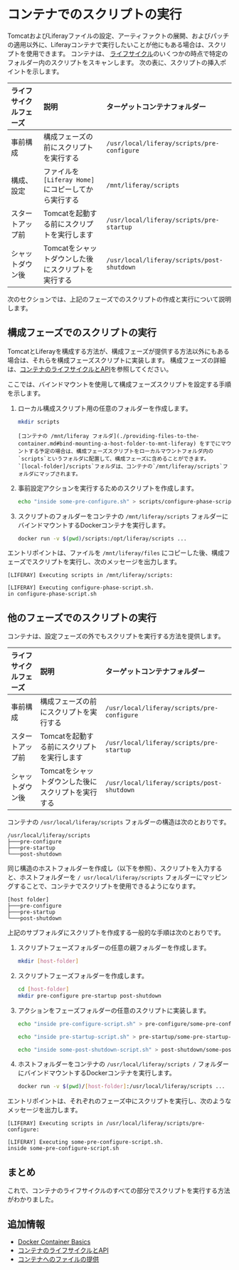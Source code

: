 # コンテナでのスクリプトの実行

TomcatおよびLiferayファイルの設定、アーティファクトの展開、およびパッチの適用以外に、Liferayコンテナで実行したいことが他にもある場合は、スクリプトを使用できます。 コンテナは、 [ライフサイクル](./container-lifecycle-and-api.md)のいくつかの時点で特定のフォルダー内のスクリプトをスキャンします。 次の表に、スクリプトの挿入ポイントを示します。

| ライフサイクルフェーズ | 説明                                 | ターゲットコンテナフォルダー                             |
|:----------- |:---------------------------------- |:------------------------------------------ |
| 事前構成        | 構成フェーズの前にスクリプトを実行する                | `/usr/local/liferay/scripts/pre-configure` |
| 構成、設定       | ファイルを `[Liferay Home]`にコピーしてから実行する | `/mnt/liferay/scripts`                     |
| スタートアップ前    | Tomcatを起動する前にスクリプトを実行します           | `/usr/local/liferay/scripts/pre-startup`   |
| シャットダウン後    | Tomcatをシャットダウンした後にスクリプトを実行する       | `/usr/local/liferay/scripts/post-shutdown` |

次のセクションでは、上記のフェーズでのスクリプトの作成と実行について説明します。

## 構成フェーズでのスクリプトの実行

TomcatとLiferayを構成する方法が、構成フェーズが提供する方法以外にもある場合は、それらを構成フェーズスクリプトに実装します。 構成フェーズの詳細は、[コンテナのライフサイクルとAPI](./container-lifecycle-and-api.md#lifecycle)を参照してください。

ここでは、バインドマウントを使用して構成フェーズスクリプトを設定する手順を示します。

1.  ローカル構成スクリプト用の任意のフォルダーを作成します。

    ``` bash
    mkdir scripts
    ```

    ```{tip}
    [コンテナの /mnt/liferay フォルダ](./providing-files-to-the-container.md#bind-mounting-a-host-folder-to-mnt-liferay) をすでにマウントする予定の場合は、構成フェーズスクリプトをローカルマウントフォルダ内の`scripts`というフォルダに配置して、構成フェーズに含めることができます。 `[local-folder]/scripts`フォルダは、コンテナの`/mnt/liferay/scripts`フォルダにマップされます。
    ```

2.  事前設定アクションを実行するためのスクリプトを作成します。

    ``` bash
    echo "inside some-pre-configure.sh" > scripts/configure-phase-script.sh
    ```

3.  スクリプトのフォルダーをコンテナの `/mnt/liferay/scripts` フォルダーにバインドマウントするDockerコンテナを実行します。

    ``` bash
    docker run -v $(pwd)/scripts:/opt/liferay/scripts ...
    ```

エントリポイントは、ファイルを `/mnt/liferay/files` にコピーした後、構成フェーズでスクリプトを実行し、次のメッセージを出力します。

``` messages
[LIFERAY] Executing scripts in /mnt/liferay/scripts:

[LIFERAY] Executing configure-phase-script.sh.
in configure-phase-script.sh
```

## 他のフェーズでのスクリプトの実行

コンテナは、設定フェーズの外でもスクリプトを実行する方法を提供します。

| ライフサイクルフェーズ | 説明                           | ターゲットコンテナフォルダー                             |
|:----------- |:---------------------------- |:------------------------------------------ |
| 事前構成        | 構成フェーズの前にスクリプトを実行する          | `/usr/local/liferay/scripts/pre-configure` |
| スタートアップ前    | Tomcatを起動する前にスクリプトを実行します     | `/usr/local/liferay/scripts/pre-startup`   |
| シャットダウン後    | Tomcatをシャットダウンした後にスクリプトを実行する | `/usr/local/liferay/scripts/post-shutdown` |

コンテナの `/usr/local/liferay/scripts` フォルダーの構造は次のとおりです。

    /usr/local/liferay/scripts
    ├───pre-configure
    ├───pre-startup
    └───post-shutdown

同じ構造のホストフォルダーを作成し（以下を参照）、スクリプトを入力すると、ホストフォルダーを `/ usr/local/liferay/scripts` フォルダーにマッピングすることで、コンテナでスクリプトを使用できるようになります。

    [host folder]
    ├───pre-configure
    ├───pre-startup
    └───post-shutdown

上記のサブフォルダにスクリプトを作成する一般的な手順は次のとおりです。

1.  スクリプトフェーズフォルダーの任意の親フォルダーを作成します。

    ``` bash
    mkdir [host-folder]
    ```

2.  スクリプトフェーズフォルダーを作成します。

    ``` bash
    cd [host-folder]
    mkdir pre-configure pre-startup post-shutdown
    ```

3.  アクションをフェーズフォルダーの任意のスクリプトに実装します。

    ``` bash
    echo "inside pre-configure-script.sh" > pre-configure/some-pre-configure-script.sh
    ```

    ``` bash
    echo "inside pre-startup-script.sh" > pre-startup/some-pre-startup-script.sh
    ```

    ``` bash
    echo "inside some-post-shutdown-script.sh" > post-shutdown/some-post-shutdown-script.sh
    ```

4.  ホストフォルダーをコンテナの `/usr/local/liferay/scripts /` フォルダーにバインドマウントするDockerコンテナを実行します。

    ``` bash
    docker run -v $(pwd)/[host-folder]:/usr/local/liferay/scripts ...
    ```

エントリポイントは、それぞれのフェーズ中にスクリプトを実行し、次のようなメッセージを出力します。

``` messages
[LIFERAY] Executing scripts in /usr/local/liferay/scripts/pre-configure:

[LIFERAY] Executing some-pre-configure-script.sh.
inside some-pre-configure-script.sh
```

## まとめ

これで、コンテナのライフサイクルのすべての部分でスクリプトを実行する方法がわかりました。

## 追加情報

  - [Docker Container Basics](./docker-container-basics.md)
  - [コンテナのライフサイクルとAPI](./container-lifecycle-and-api.md)
  - [コンテナへのファイルの提供](./providing-files-to-the-container.md)
